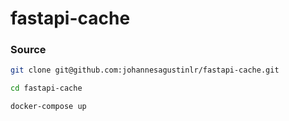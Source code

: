 # fastapi-cache

### Source

```bash
git clone git@github.com:johannesagustinlr/fastapi-cache.git
```

```bash
cd fastapi-cache
```

```bash
docker-compose up
```
